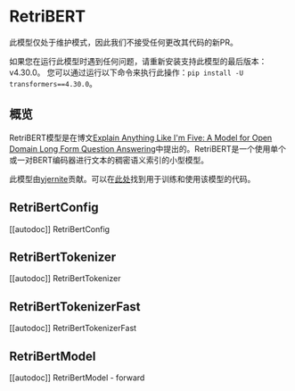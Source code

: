 <!--版权所有2020年抱抱小方团队。保留所有权利。

根据Apache许可证第2.0版（“许可证”）的规定，您除非符合许可证的规定，否则不得使用此文件。
您可以在以下地址获取许可证的副本：

http://www.apache.org/licenses/LICENSE-2.0

除非适用法律要求或书面同意，根据许可证分发的软件是基于“按原样”提供的，不附带任何明示或暗示的任何形式的保证或条件。有关许可证的具体内容，请参阅许可证。

⚠️请注意，此文件采用Markdown格式，但包含我们文档生成器（类似于MDX）的特定语法，可能无法在您的Markdown查看器中正确呈现。-->

# RetriBERT

<Tip warning={true}>

此模型仅处于维护模式，因此我们不接受任何更改其代码的新PR。

如果您在运行此模型时遇到任何问题，请重新安装支持此模型的最后版本：v4.30.0。
您可以通过运行以下命令来执行此操作：`pip install -U transformers==4.30.0`。

</Tip>

## 概览

RetriBERT模型是在博文[Explain Anything Like I'm Five: A Model for Open Domain Long Form
Question Answering](https://yjernite.github.io/lfqa.html)中提出的。RetriBERT是一个使用单个或一对BERT编码器进行文本的稠密语义索引的小型模型。

此模型由[yjernite](https://huggingface.co/yjernite)贡献。可以在[此处](https://github.com/huggingface/transformers/tree/main/examples/research-projects/distillation)找到用于训练和使用该模型的代码。

## RetriBertConfig

[[autodoc]] RetriBertConfig

## RetriBertTokenizer

[[autodoc]] RetriBertTokenizer

## RetriBertTokenizerFast

[[autodoc]] RetriBertTokenizerFast

## RetriBertModel

[[autodoc]] RetriBertModel
    - forward